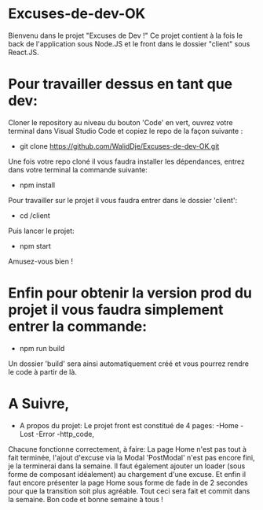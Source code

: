 # Excuses-de-dev-OK
Bienvenu dans le projet "Excuses de Dev !"
Ce projet contient à la fois le back de l'application sous Node.JS et le front dans le dossier "client" sous React.JS.

# Pour travailler dessus en tant que dev:
Cloner le repository au niveau du bouton 'Code' en vert,
ouvrez votre terminal dans Visual Studio Code et copiez le repo de la façon suivante :
  - git clone https://github.com/WalidDje/Excuses-de-dev-OK.git
  
Une fois votre repo cloné il vous faudra installer les dépendances, entrez dans votre terminal la commande suivante:
  - npm install
  
Pour travailler sur le projet il vous faudra entrer dans le dossier 'client':
  - cd /client
  
Puis lancer le projet:
  - npm start
  
Amusez-vous bien !

# Enfin pour obtenir la version prod du projet il vous faudra simplement entrer la commande:
  - npm run build
  
Un dossier 'build' sera ainsi automatiquement créé et vous pourrez rendre le code à partir de là.

# A Suivre,
- A propos du projet:
Le projet front est constitué de 4 pages:
-Home
-Lost
-Error
-http_code,

Chacune fonctionne correctement, à faire:
La page Home n'est pas tout à fait terminée, l'ajout d'excuse via la Modal 'PostModal' n'est pas encore fini, je la terminerai dans la semaine.
Il faut également ajouter un loader (sous forme de composant idéalement) au chargement d'une excuse.
Et enfin il faut encore présenter la page Home sous forme de fade in de 2 secondes pour que la transition soit plus agréable.
Tout ceci sera fait et commit dans la semaine.
Bon code et bonne semaine à tous !
